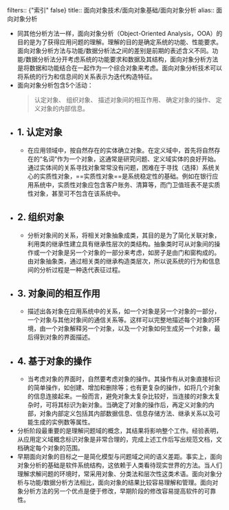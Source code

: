 filters:: {"索引" false}
title:: 面向对象技术/面向对象基础/面向对象分析
alias:: 面向对象分析

- 同其他分析方法一样，面向对象分析（Object-Oriented Analysis，OOA）的目的是为了获得应用问题的理解。理解的目的是确定系统的功能、性能要求。面向对象分析方法与功能/数据分析法之间的差别是前期的表述含义不同。功能/数据分析法分开考虑系统的功能要求和数据及其结构，面向对象分析方法是将数据和功能结合在一起作为一个综合对象来考虑。面向对象分析技术可以将系统的行为和信息间的关系表示为迭代构造特征。
- 面向对象分析包含5个活动：
  > 认定对象、
  > 组织对象、
  > 描述对象间的相互作用、
  > 确定对象的操作、
  > 定义对象的内部信息。
- ## 1. 认定对象
	- 在应用领域中，按自然存在的实体确立对象。在定义域中，首先将自然存在的“名词”作为一个对象，这通常是研究问题、定义域实体的良好开始。通过实体间的关系寻找对象常常没有问题，困难在于寻找（选择）系统关心的实质性对象，==实质性对象==是系统稳定性的基础。例如在银行应用系统中，实质性对象应包含客户账务、清算等，而门卫值班表不是实质性对象，甚至可不包含在该系统中。
- ## 2. 组织对象
	- 分析对象间的关系，将相关对象抽象成类，其目的是为了简化关联对象，利用类的继承性建立具有继承性层次的类结构。抽象类时可从对象间的操作或一个对象是另一个对象的一部分来考虑，如房子是由门和窗构成的。由对象抽象类，通过相关类的继承构造类层次，所以说系统的行为和信息间的分析过程是一种迭代表征过程。
- ## 3. 对象间的相互作用
	- 描述出各对象在应用系统中的关系，如一个对象是另一个对象的一部分，一个对象与其他对象间的通信关系等。这样可以完整地描述每个对象的环境，由一个对象解释另一个对象，以及一个对象如何生成另一个对象，最后得到对象的界面描述。
- ## 4. 基于对象的操作
	- 当考虑对象的界面时，自然要考虑对象的操作。其操作有从对象直接标识的简单操作，如创建、增加和删除等；也有更复杂的操作，如将几个对象的信息连接起来。一般而言，避免对象太复杂比较好，当连接的对象太复杂时，可将其标识为新对象。当确定了对象的操作后，再定义对象的内部，对象内部定义包括其内部数据信息、信息存储方法、继承关系以及可能生成的实例数等属性。
- 分析阶段最重要的是理解问题域的概念，其结果将影响整个工作。经验表明，从应用定义域概念标识对象是非常合理的，完成上述工作后写出规范文档，文档确定每个对象的范围。
- 早期面向对象的目标之一是简化模型与问题域之间的语义差距。事实上，面向对象分析的基础是软件系统结构，这依赖于人类看待现实世界的方法。当人们理解求解问题的环境时，常采用对象、分类法和层次性这类术语。面向对象分析与功能/数据分析方法相比，面向对象的结果比较容易理解和管理。面向对象分析方法的另一个优点是便于修改，早期阶段的修改容易提高软件的可靠性。